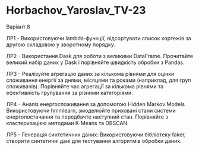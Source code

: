 # Horbachov_Yaroslav_TV-23

Варіант 8

ЛР1 - Використовуючи lambda-функції, відсортувати список кортежів за другою складовою у зворотному порядку.

ЛР2 - Використання Dask для роботи з великими DataFrame. Прочитайте великий набір даних у Dask і порівняйте швидкість обробки з Pandas.

ЛР3 - Реалізуйте агрегацію даних за кількома рівнями для оцінки споживання енергії за днями, місяцями та роками (наприклад, для груп споживачів). Порівняйте час агрегації за кількома рівнями та ефективність групування за різними категоріями.

ЛР4 - Аналіз енергоспоживання за допомогою Hidden Markov Models
Використовуючи hmmlearn, змоделюйте приховані стани системи енергопостачання та передбачте наступний стан. Порівняйте з кластеризацією методами K-Means та DBSCAN.

ЛР5 - Генерація синтетичних даних: Використовуючи бібліотеку faker, створити синтетичні дані для тестування алгоритмів обробки даних.
